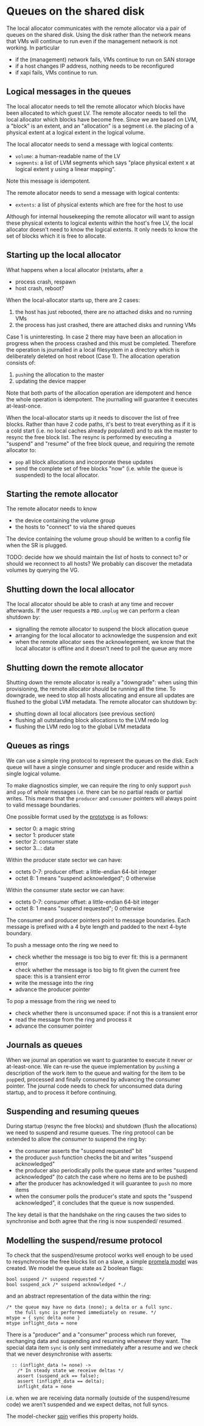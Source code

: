 Queues on the shared disk
=========================

The local allocator communicates with the remote allocator via a pair
of queues on the shared disk. Using the disk rather than the network means
that VMs will continue to run even if the management network is not working.
In particular

- if the (management) network fails, VMs continue to run on SAN storage
- if a host changes IP address, nothing needs to be reconfigured
- if xapi fails, VMs continue to run.

Logical messages in the queues
------------------------------

The local allocator needs to tell the remote allocator which blocks have
been allocated to which guest LV. The remote allocator needs to tell the
local allocator which blocks have become free. Since we are based on
LVM, a "block" is an extent, and an "allocation" is a segment i.e. the
placing of a physical extent at a logical extent in the logical volume.

The local allocator needs to send a message with logical contents:

- `volume`: a human-readable name of the LV
- `segments`: a list of LVM segments which says
   "place physical extent x at logical extent y using a linear mapping".

Note this message is idempotent.

The remote allocator needs to send a message with logical contents:

- `extents`: a list of physical extents which are free for the host to use

Although
for internal housekeeping the remote allocator will want to assign these
physical extents to logical extents within the host's free LV, the local
allocator doesn't need to know the logical extents. It only needs to know
the set of blocks which it is free to allocate.

Starting up the local allocator
-------------------------------

What happens when a local allocator (re)starts, after a

- process crash, respawn
- host crash, reboot?

When the local-allocator starts up, there are 2 cases:

1. the host has just rebooted, there are no attached disks and no running VMs
2. the process has just crashed, there are attached disks and running VMs

Case 1 is uninteresting. In case 2 there may have been an allocation in
progress when the process crashed and this must be completed. Therefore
the operation is journalled in a local filesystem in a directory which
is deliberately deleted on host reboot (Case 1). The allocation operation
consists of:

1. `push`ing the allocation to the master
2. updating the device mapper

Note that both parts of the allocation operation are idempotent and hence
the whole operation is idempotent. The journalling will guarantee it executes
at-least-once.

When the local-allocator starts up it needs to discover the list of
free blocks. Rather than have 2 code paths, it's best to treat everything
as if it is a cold start (i.e. no local caches already populated) and to
ask the master to resync the free block list. The resync is performed by
executing a "suspend" and "resume" of the free block queue, and requiring
the remote allocator to:

- `pop` all block allocations and incorporate these updates
- send the complete set of free blocks "now" (i.e. while the queue is
  suspended) to the local allocator.

Starting the remote allocator
-----------------------------

The remote allocator needs to know

- the device containing the volume group
- the hosts to "connect" to via the shared queues

The device containing the volume group should be written to a config
file when the SR is plugged.

TODO: decide how we should maintain the list of hosts to connect to?
or should we reconnect to all hosts? We probably can discover the metadata
volumes by querying the VG.

Shutting down the local allocator
---------------------------------

The local allocator should be able to crash at any time and recover
afterwards. If the user requests a `PBD.unplug` we can perform a 
clean shutdown by:

- signalling the remote allocator to suspend the block allocation queue
- arranging for the local allocator to acknowledge the suspension and exit
- when the remote allocator sees the acknowlegement, we know that the
  local allocator is offline and it doesn't need to poll the queue any more

Shutting down the remote allocator
----------------------------------

Shutting down the remote allocator is really a "downgrade": when using
thin provisioning, the remote allocator should be running all the time.
To downgrade, we need to stop all hosts allocating and ensure all updates
are flushed to the global LVM metadata. The remote allocator can shutdown
by:

- shutting down all local allocators (see previous section)
- flushing all outstanding block allocations to the LVM redo log
- flushing the LVM redo log to the global LVM metadata

Queues as rings
---------------

We can use a simple ring protocol to represent the queues on the disk.
Each queue will have a single consumer and single producer and reside within
a single logical volume.

To make diagnostics simpler, we can require the ring to only support `push`
and `pop` of *whole* messages i.e. there can be no partial reads or partial
writes. This means that the `producer` and `consumer` pointers will always
point to valid message boundaries.

One possible format used by the [prototype](https://github.com/mirage/shared-block-ring/blob/master/lib/ring.ml) is as follows:

- sector 0: a magic string
- sector 1: producer state
- sector 2: consumer state
- sector 3...: data

Within the producer state sector we can have:

- octets 0-7: producer offset: a little-endian 64-bit integer
- octet 8: 1 means "suspend acknowledged"; 0 otherwise

Within the consumer state sector we can have:

- octets 0-7: consumer offset: a little-endian 64-bit integer
- octet 8: 1 means "suspend requested"; 0 otherwise

The consumer and producer pointers point to message boundaries. Each
message is prefixed with a 4 byte length and padded to the next 4-byte
boundary.

To push a message onto the ring we need to

- check whether the message is too big to ever fit: this is a permanent
  error
- check whether the message is too big to fit given the current free
  space: this is a transient error
- write the message into the ring
- advance the producer pointer

To pop a message from the ring we need to

- check whether there is unconsumed space: if not this is a transient
  error
- read the message from the ring and process it
- advance the consumer pointer

Journals as queues
------------------

When we journal an operation we want to guarantee to execute it never
*or* at-least-once. We can re-use the queue implementation by `push`ing
a description of the work item to the queue and waiting for the
item to be `pop`ped, processed and finally consumed by advancing the
consumer pointer. The journal code needs to check for unconsumed data
during startup, and to process it before continuing.

Suspending and resuming queues
------------------------------

During startup (resync the free blocks) and shutdown (flush the allocations)
we need to suspend and resume queues. The ring protocol can be extended
to allow the *consumer* to suspend the ring by:

- the consumer asserts the "suspend requested" bit
- the producer `push` function checks the bit and writes "suspend acknowledged"
- the producer also periodically polls the queue state and writes
  "suspend acknowledged" (to catch the case where no items are to be pushed)
- after the producer has acknowledged it will guarantee to `push` no more
  items
- when the consumer polls the producer's state and spots the "suspend acknowledged",
  it concludes that the queue is now suspended.

The key detail is that the handshake on the ring causes the two sides
to synchronise and both agree that the ring is now suspended/ resumed.


Modelling the suspend/resume protocol
-------------------------------------

To check that the suspend/resume protocol works well enough to be used
to resynchronise the free blocks list on a slave, a simple
[promela model](queue.pml) was created. We model the queue state as
2 boolean flags:

```
bool suspend /* suspend requested */
bool suspend_ack /* suspend acknowledged *./
```

and an abstract representation of the data within the ring:

```
/* the queue may have no data (none); a delta or a full sync.
   the full sync is performed immediately on resume. */
mtype = { sync delta none }
mtype inflight_data = none
```

There is a "producer" and a "consumer" process which run forever,
exchanging data and suspending and resuming whenever they want.
The special data item `sync` is only sent immediately after a resume
and we check that we never desynchronise with asserts:

```
  :: (inflight_data != none) ->
    /* In steady state we receive deltas */
    assert (suspend_ack == false);
    assert (inflight_data == delta);
    inflight_data = none
```
i.e. when we are receiving data normally (outside of the suspend/resume
code) we aren't suspended and we expect deltas, not full syncs.

The model-checker [spin](http://spinroot.com/spin/whatispin.html)
verifies this property holds.
